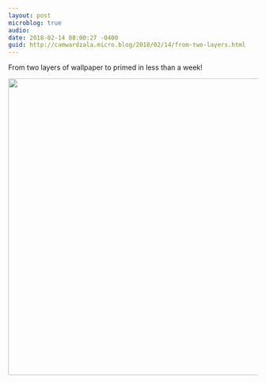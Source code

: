 ```yaml
---
layout: post
microblog: true
audio: 
date: 2018-02-14 08:00:27 -0400
guid: http://camwardzala.micro.blog/2018/02/14/from-two-layers.html
---
```

From two layers of wallpaper to primed in less than a week!

<img src="http://www.camwardzala.com/uploads/2018/65b057437b.jpg" width="600" height="600" />
